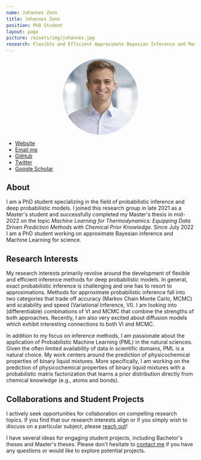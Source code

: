 ```yaml
---
name: Johannes Zenn
title: Johannes Zenn
position: PhD Student
layout: page
picture: /assets/img/johannes.jpg
research: Flexible and Efficient Approximate Bayesian Inference and Machine Learning in Science
---
```



<!-- Header -->
<style>
.profileheaderpic {
    border-radius: 50%;
	display: block;
  	margin-left: auto;
  	margin-right: auto;
  	width: 40%;
}
</style>
<span>
	<img src="/assets/img/johannes.jpg" alt="Johannes Zenn" class="profileheaderpic">
</span>

<ul class="list-inline text-center footer-links">
	<li class="list-inline-item">
	    <a href="https://jzenn.github.io" title="Website">
	      <span class="fa-stack fa-lg" aria-hidden="true">
	        <i class="fas fa-circle fa-stack-2x"></i>
	        <i class="fas fa-globe fa-stack-1x fa-inverse"></i>
	      </span>
	      <span class="sr-only">Website</span>
	    </a>
	</li>
	<li class="list-inline-item">
	    <a href="mailto:johannes.zenn@uni-tuebingen.de" title="Email me">
	      <span class="fa-stack fa-lg" aria-hidden="true">
	        <i class="fas fa-circle fa-stack-2x"></i>
	        <i class="fas fa-envelope fa-stack-1x fa-inverse"></i>
	      </span>
	      <span class="sr-only">Email me</span>
		</a>
	</li>
	<li class="list-inline-item">
	    <a href="https://github.com/jzenn" title="GitHub">
	      <span class="fa-stack fa-lg" aria-hidden="true">
	        <i class="fas fa-circle fa-stack-2x"></i>
	        <i class="fab fa-github fa-stack-1x fa-inverse"></i>
	      </span>
	      <span class="sr-only">GitHub</span>
	   </a>
	</li>
	<li class="list-inline-item">
	    <a href="https://twitter.com/johanneszenn" title="Twitter">
	      <span class="fa-stack fa-lg" aria-hidden="true">
	        <i class="fas fa-circle fa-stack-2x"></i>
	        <i class="fab fa-twitter fa-stack-1x fa-inverse"></i>
	      </span>
	      <span class="sr-only">Twitter</span>
	   </a>
	</li>
	<li class="list-inline-item">
	    <a href="https://scholar.google.com/citations?user=QYZmWP8AAAAJ&hl=en" title="Google Scholar">
	      <span class="fa-stack fa-lg" aria-hidden="true">
	        <i class="fas fa-circle fa-stack-2x"></i>
	        <i class="fa fa-graduation-cap fa-stack-1x fa-inverse"></i>
	      </span>
	      <span class="sr-only">Google Scholar</span>
	    </a>
	</li>
</ul>
<!-- Header -->


## About

I am a PhD student specializing in the field of probabilistic inference and deep probabilistic models.
I joined this research group in late 2021 as a Master's student and successfully completed my Master's thesis in mid-2022 on the topic *Machine Learning for Thermodynamics: Equipping Data Driven Prediction Methods with Chemical Prior Knowledge*. 
Since July 2022 I am a PhD student working on approximate Bayesian inference and Machine Learning for science.


## Research Interests

My research interests primarily revolve around the development of flexible and efficient inference methods for deep probabilistic models.
In general, exact probabilistic inference is challenging and one has to resort to approximations. 
Methods for approximate probabilistic inference fall into two categories that trade off accuracy (Markov Chain Monte Carlo, MCMC) and scalability and speed (Variational Inference, VI).
I am looking into (differentiable) combinations of VI and MCMC that combine the strengths of both approaches.
Recently, I am also very excited about diffusion models which exhibit interesting connections to both VI and MCMC.

In addition to my focus on inference methods, I am passionate about the application of Probabilistic Machine Learning (PML) in the natural sciences.
Given the often limited availability of data in scientific domains, PML is a natural choice.
My work centers around the prediction of physicochemical properties of binary liquid mixtures. 
More specifically, I am working on the prediction of physicochemical properties of binary liquid mixtures with a probabilistic matrix factorization that learns a prior distribution directly from chemical knowledge (e.g., atoms and bonds).


## Collaborations and Student Projects

I actively seek opportunities for collaboration on compelling research topics. 
If you find that our research interests align or if you simply wish to discuss on a particular subject, please [reach out](mailto:johannes.zenn@uni-tuebingen.de)!

I have several ideas for engaging student projects, including Bachelor's theses and Master's theses. 
Please don't hesitate to [contact me](mailto:johannes.zenn@uni-tuebingen.de) if you have any questions or would like to explore potential projects.
